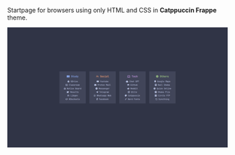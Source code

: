 Startpage for browsers using only HTML and CSS in **Catppuccin Frappe** theme.

![screenshot](assets/screenshot.png)
